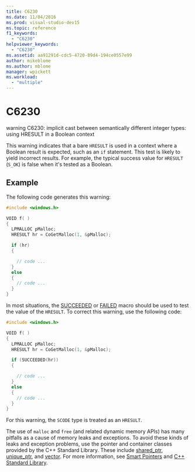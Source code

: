 ```yaml
---
title: C6230
ms.date: 11/04/2016
ms.prod: visual-studio-dev15
ms.topic: reference
f1_keywords:
  - "C6230"
helpviewer_keywords:
  - "C6230"
ms.assetid: aa91291d-cdc5-4720-89d4-194ce0557e99
author: mikeblome
ms.author: mblome
manager: wpickett
ms.workload:
  - "multiple"
---
```

# C6230

warning C6230: implicit cast between semantically different integer types: using HRESULT in a Boolean context

This warning indicates that a bare `HRESULT` is used in a context where a Boolean result is expected, such as an `if` statement. This test is likely to yield incorrect results. For example, the typical success value for `HRESULT` (`S_OK`) is false when it's tested as a Boolean.

## Example

The following code generates this warning:

```cpp
#include <windows.h>

VOID f( )
{
  LPMALLOC pMalloc;
  HRESULT hr = CoGetMalloc(1, &pMalloc);

  if (hr)
  {

    // code ...
  }
  else
  {
    // code ...
  }
}
```

In most situations, the [SUCCEEDED](/windows/desktop/api/winerror/nf-winerror-succeeded) or [FAILED](/windows/desktop/api/winerror/nf-winerror-failed) macro should be used to test the value of the `HRESULT`. To correct this warning, use the following code:

```cpp
#include <windows.h>

VOID f( )
{
  LPMALLOC pMalloc;
  HRESULT hr = CoGetMalloc(1, &pMalloc);

  if (SUCCEEDED(hr))
  {

    // code ...
  }
  else
  {
    // code ...
  }
}
```

For this warning, the `SCODE` type is treated as an `HRESULT`.

The use of `malloc` and `free` (and related dynamic memory APIs) has many pitfalls as a cause of memory leaks and exceptions. To avoid these kinds of leaks and exception problems, use the pointer and container classes provided by the C++ Standard Library. These include [shared_ptr](/cpp/standard-library/shared-ptr-class), [unique_ptr](/cpp/standard-library/unique-ptr-class), and [vector](/cpp/standard-library/vector). For more information, see [Smart Pointers](/cpp/cpp/smart-pointers-modern-cpp) and [C++ Standard Library](/cpp/standard-library/cpp-standard-library-reference).